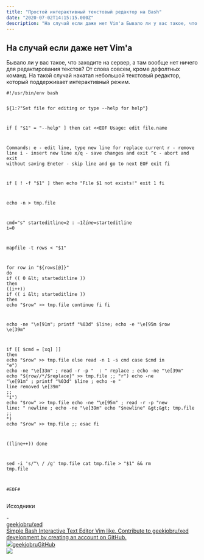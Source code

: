 ```yaml
---
title: "Простой интерактивный текстовый редактор на Bash"
date: "2020-07-02T14:15:15.000Z"
description: "На случай если даже нет Vim'а Бывало ли у вас такое, что заходите на сервер, а там вообще нет ничего для редактирования текстов?"
---
```


<h2 id="-vim-">На случай если даже нет Vim'а</h2><p>Бывало ли у вас такое, что заходите на сервер, а там вообще нет ничего для редактирования текстов? От слова совсем, кроме дефолтных команд. На такой случай накатал небольшой текстовый редактор, который поддерживает интерактивный режим.</p><pre><code class="language-bash">#!/usr/bin/env bash

${1:?"Set file for editing or type --help for help"}

if [ "$1" = "--help" ]
then
  cat &lt;&lt;EOF
Usage:
  edit file.name

Commands:
  e      - edit line, type new line for replace current
  r      - remove line
  i      - insert new line
  x/q    - save changes and exit
  ^c     - abort and exit without saving
  Eneter - skip line and go to next
EOF
  exit
fi

if [ ! -f "$1" ]
then
  echo "File $1 not exists!"
  exit 1
fi



echo -n &gt; tmp.file

cmd="s"
starteditline=${2:-1}
line=$starteditline
i=0

mapfile -t rows &lt; "$1"

for row in "${rows[@]}"
do
  if (( 0 &lt; starteditline ))
  then
    ((i++))
    if (( i &lt; starteditline ))
    then
      echo "$row" &gt;&gt; tmp.file
      continue
    fi
  fi

  echo -ne "\e[91m"; printf "%03d" $line; echo -e "\e[95m $row \e[39m"

  if [[ $cmd = [xq] ]]
  then
    echo "$row" &gt;&gt; tmp.file
  else
    read -n 1 -s cmd
    case $cmd in
      "e")
        echo -ne "\e[33m" ; read -r -p "  : " replace ; echo -ne "\e[39m"
        echo "${row//*/$replace}" &gt;&gt; tmp.file
        ;;
      "r")
        echo -ne "\e[91m" ; printf "%03d" $line ; echo -e " line removed \e[39m"
        ;;
      "i")
        echo "$row" &gt;&gt; tmp.file
        echo -ne "\e[95m" ; read -r -p "new line: " newline ; echo -ne "\e[39m"
        echo "$newline" &gt;&gt; tmp.file
        ;;
      *)
        echo "$row" &gt;&gt; tmp.file
        ;;
    esac
  fi

  ((line++))
done

sed -i 's/^\\ / /g' tmp.file
cat tmp.file &gt; "$1" &amp;&amp; rm tmp.file

#EOF#</code></pre><p>Исходники</p>- <a class="kg-bookmark-container" href="https://github.com/geekjobru/xed"><div class="kg-bookmark-content"><div class="kg-bookmark-title">geekjobru/xed</div><div class="kg-bookmark-description">Simple Bash Interactive Text Editor Vim like. Contribute to geekjobru/xed development by creating an account on GitHub.</div><div class="kg-bookmark-metadata"><img class="kg-bookmark-icon" src="https://github.githubassets.com/favicons/favicon.svg"><span class="kg-bookmark-author">geekjobru</span><span class="kg-bookmark-publisher">GitHub</span></div></div><div class="kg-bookmark-thumbnail"><img src="https://avatars0.githubusercontent.com/u/47718589?s=400&amp;v=4"></div></a> <br/>
<p></p>

